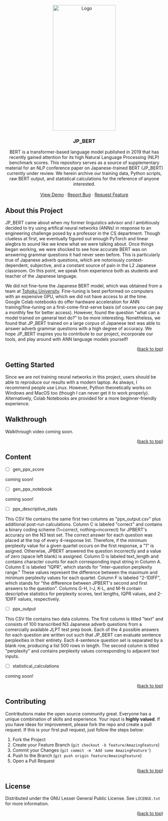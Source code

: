 <!-- PROJECT LOGO -->
<br />
<div align="center">
  <a href="https://github.com/github_username/repo_name">
    <img src="https://github.com/ericodle/JP_BERT/blob/main/JPBERT_workflow.jpg" alt="Logo" width="200" height="400">
  </a>

<h3 align="center">JP_BERT</h3>

  <p align="center">
  BERT is a transformer-based language model published in 2019 that has recently gained attention for its high Natural Language Processing (NLP) benchmark scores. This repository serves as a source of supplementary material for an NLP conference paper on Japanese-trained BERT (JP_BERT) currently under review. We herein archive our training data, Python scripts, raw BERT output, and statistical calculations for the reference of anyone interested.
    <br />
    <br />
    <a href="https://github.com/github_username/repo_name">View Demo</a>
    ·
    <a href="https://github.com/github_username/repo_name/issues">Report Bug</a>
    ·
    <a href="https://github.com/github_username/repo_name/issues">Request Feature</a>
  </p>
</div>



<!-- ABOUT THE PROJECT -->
## About this Project

JP_BERT came about when my former linguistics advisor and I ambitiously decided to try using artifical neural networks (ANNs) in response to an engineering challenge posed by a professor in the CS department. Though clueless at first, we eventually figured out enough PyTorch and linear alegbra to sound like we knew what we were talking about. Once things began working, we were shocked to see how accurate BERT was on answering grammar questions it had never seen before. This is particularly true of Japanese adverb questions, which are notoriously context-dependent, subjective, and a constant source of pain in the L2 Japanese classroom. On this point, we speak from experience both as students and teacher of the Japanese language. 

We did not fine-tune the Japanese BERT model, which was obtained from a team at [Tohoku University](https://github.com/cl-tohoku/bert-japanese/tree/v1.0). Fine-tuning is best performed on computers with an expensive GPU, which we did not have access to at the time. Google Colab notebooks do offer hardware acceleration for ANN training/fine-tuning on a first-come-first-serve basis (of course you can pay a monthly fee for better access). However, found the question "what can a model trained on general text do?" to be more interesting. Nonetheless, we found that JP_BERT trained on a large corpus of Japanese text was able to answer adverb grammar questions with a high degree of accuracy. We hope JP_BERT inspires you to contribute to our project, incorporate our tools, and play around with ANN language models yourself! 


<p align="right">(<a href="#top">back to top</a>)</p>

<!-- GETTING STARTED -->
## Getting Started

Since we are not training neural networks in this project, users should be able to reproduce our results with a modern laptop. As always, I recommend people use Linux. However, Python theoretically works on Windows and MacOS too (though I can never get it to work properly). Alternatively, Colab Notebooks are provided for a more beginner-friendly experience.


<!-- USAGE EXAMPLES -->
## Walkthrough

Walkthrough video coming soon.

<p align="right">(<a href="#top">back to top</a>)</p>


## Content

- [ ] gen_ppx_score

coming soon!

- [ ] gen_ppx_notebook

coming soon!

- [ ] ppx_descriptive_stats

This CSV file contains the same first two columns as "ppx_output.csv" plus additional post-run calculations. Column C is labeled "correct" and contains a binary coding scheme (1=correct, nothing=incorrect) for JPBERT's accuracy on the N3 test set. The correct answer for each question was placed at the top of every 4-response list. Therefore, if the minimum perplexity value for a given quartet occurs on the first response, a "1" is asigned. Otherwise, JPBERT answered the question incorrectly and a value of zero (space left blank) is assigned. Column D is labeled text_length and contains character counts for each corresponding input string in Column A. Column E is labeled "IQPR", which stands for "inter-question perplexity range." These values represent the difference between the maximum and minimum perplexity values for each quartet. Column F is labeled "2-1DIFF", which stands for "the difference between JPBERT's second and first answers to the question". Columns G-H, I-J, K-L, and M-N contain descriptive statistics for perplexity scores, text lengths, IQPR values, and 2-1DIFF values, respectively.

- [ ] ppx_output

This CSV file contains two data columns. The first column is titled "text" and consists of 100 transcribed N3 Japanese adverb questions from a comercially available JLPT test prep book. Each of the 4 possible answers for each question are written out such that JP_BERT can evaluate sentence perplexities in their entirety. Each 4-sentence question set is separated by a blank row, producing a list 500 rows in length. The second column is titled "perplexity" and contains perplexity values corresponding to adjacent text inputs.

- [ ] statistical_calculations

coming soon!

<p align="right">(<a href="#top">back to top</a>)</p>



<!-- CONTRIBUTING -->
## Contributing

Contributions make the open source community great. Everyone has a unique combination of skills and experience. Your input is **highly valued**.
If you have ideas for improvement, please fork the repo and create a pull request. 
If this is your first pull request, just follow the steps below:

1. Fork the Project
2. Create your Feature Branch (`git checkout -b feature/AmazingFeature`)
3. Commit your Changes (`git commit -m 'Add some AmazingFeature'`)
4. Push to the Branch (`git push origin feature/AmazingFeature`)
5. Open a Pull Request

<p align="right">(<a href="#top">back to top</a>)</p>



<!-- LICENSE -->
## License

Distributed under the GNU Lesser General Public License. See `LICENSE.txt` for more information.

<p align="right">(<a href="#top">back to top</a>)</p>





<!-- MARKDOWN LINKS & IMAGES -->
<!-- https://www.markdownguide.org/basic-syntax/#reference-style-links -->
[contributors-shield]: https://img.shields.io/github/contributors/github_username/repo_name.svg?style=for-the-badge
[contributors-url]: https://github.com/github_username/repo_name/graphs/contributors
[forks-shield]: https://img.shields.io/github/forks/github_username/repo_name.svg?style=for-the-badge
[forks-url]: https://github.com/github_username/repo_name/network/members
[stars-shield]: https://img.shields.io/github/stars/github_username/repo_name.svg?style=for-the-badge
[stars-url]: https://github.com/github_username/repo_name/stargazers
[issues-shield]: https://img.shields.io/github/issues/github_username/repo_name.svg?style=for-the-badge
[issues-url]: https://github.com/github_username/repo_name/issues
[license-shield]: https://img.shields.io/github/license/github_username/repo_name.svg?style=for-the-badge
[license-url]: https://github.com/github_username/repo_name/blob/master/LICENSE.txt
[linkedin-shield]: https://img.shields.io/badge/-LinkedIn-black.svg?style=for-the-badge&logo=linkedin&colorB=555
[linkedin-url]: https://linkedin.com/in/linkedin_username
[product-screenshot]: images/screenshot.png

